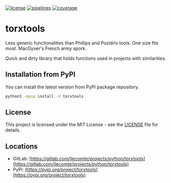 [![license](https://img.shields.io/badge/license-MIT-brightgreen)](https://spdx.org/licenses/MIT.html)
[![pipelines](https://gitlab.com/jlecomte/projects/python/torxtools/badges/master/pipeline.svg)](https://gitlab.com/jlecomte/projects/python/torxtools/pipelines)
[![coverage](https://gitlab.com/jlecomte/projects/python/torxtools/badges/master/coverage.svg)](https://jlecomte.gitlab.io/projects/python/torxtools/coverage/index.html)

# torxtools

Less generic functionalities than Phillips and Pozidriv tools. One size fits most. MacGyver's French army spork.

Quick and dirty library that holds functions used in projects with similarities.

## Installation from PyPI

You can install the latest version from PyPI package repository.

~~~bash
python3 -mpip install -U torxtools
~~~

## License

This project is licensed under the MIT License - see the [LICENSE](LICENSE) file for details.

## Locations

  * GitLab: [https://gitlab.com/jlecomte/projects/python/torxtools](https://gitlab.com/jlecomte/projects/python/torxtools)
  * PyPi: [https://pypi.org/project/torxtools](https://pypi.org/project/torxtools)
